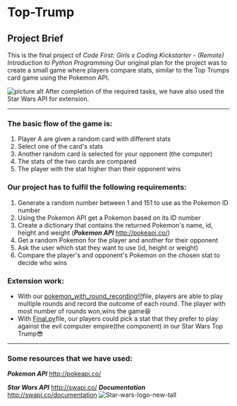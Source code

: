 # Top-Trump #
## Project Brief 
This is the final project of _Code First: Girls x Coding Kickstarter - (Remote) Introduction to Python Programming_
Our original plan for the project was to create a small game where players compare stats, similar to the Top Trumps card game using the Pokemon API. 

![picture alt](https://user-images.githubusercontent.com/67553615/134175182-c4b0e910-4f58-4533-bbe3-407a6cbbb697.jpg "Pokemon API")
After completion of the required tasks, we have also used the Star Wars API for extension.
- - - -- - - -- - - -- - - -- - - -- - - -- - - -- - - -- - - -- - - -- - - -- - - -- - - -- - - -- - 
### The basic flow of the game is: 
1. Player A are given a random card with different stats
2. Select one of the card's stats
3. Another random card is selected for your opponent (the computer)
4. The stats of the two cards are compared
5. The player with the stat higher than their opponent wins

### Our project has to fulfil the following requirements: 

1. Generate a random number between 1 and 151 to use as the Pokemon ID number
2. Using the Pokemon API get a Pokemon based on its ID number
3. Create a dictionary that contains the returned Pokemon's name, id, height and weight (_**Pokemon API**_ http://pokeapi.co/)
4. Get a random Pokemon for the player and another for their opponent
5. Ask the user which stat they want to use (id, height or weight)
6. Compare the player's and opponent's Pokemon on the chosen stat to decide who wins

### Extension work:
* With our [pokemon_with_round_recording!!!](https://github.com/ollulceland/Top-Trump/blob/main/pokemon_with_round_recording!!!)file, players are able to play multiple rounds and record the outcome of each round. The player with most number of rounds won,wins the game:satisfied:
* With [Final.py](https://github.com/ollulceland/Top-Trump/blob/main/Final.py)file, our players could pick a stat that they prefer to play against the evil computer empire(the component) in our Star Wars Top Trump:sunglasses:


- - - -- - - -- - - -- - - -- - - -- - - -- - - -- - - -- - - -- - - -- - - -- - - -- - - -- - - -- - 
### Some resources that we have used:

_**Pokemon API**_ http://pokeapi.co/

_**Star Wars API**_ http://swapi.co/
_**Documentation**_ http://swapi.co/documentation
![Star-wars-logo-new-tall](https://user-images.githubusercontent.com/67553615/134176087-309e50ed-68c6-4ad8-8c89-aeb48126b025.jpg)



